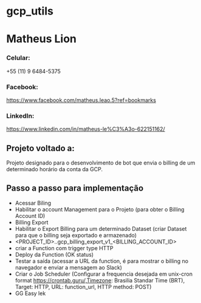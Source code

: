 # gcp_utils
# Matheus Lion

### Celular: 
+55 (11) 9 6484-5375

### Facebook: 
https://www.facebook.com/matheus.leao.5?ref=bookmarks

### LinkedIn: 
https://www.linkedin.com/in/matheus-le%C3%A3o-622151162/

## Projeto voltado a:
Projeto designado para o desenvolvimento de bot que envia o billing de um determinado horário da conta da GCP.

## Passo a passo para implementação
- Acessar Biling
- Habilitar o account Management para o Projeto (para obter o Billing Account ID)
- Billing Export
- Habilitar o Export Billing para um determinado Dataset (criar Dataset para que o billing seja exportado e armazenado)
- <PROJECT_ID>.<DATASET>.gcp_billing_export_v1_<BILLING_ACCOUNT_ID>
- criar a Function com trigger type HTTP
- Deploy da Function (OK status)
- Testar a saída (acessar a URL da function, é para mostrar o billing no navegador e enviar a mensagem ao Slack)
- Criar o Job Scheduler (Configurar a frequencia desejada em unix-cron format https://crontab.guru/,Timezone: Brasilia Standar Time (BRT), Target: HTTP, URL: function_url, HTTP method: POST)
- GG Easy lek
